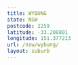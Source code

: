 ```yaml
---
title: WYBUNG
state: NSW
postcode: 2259
latitude: -33.208801
longitude: 151.377213
url: /nsw/wybung/
layout: suburb
---
```

